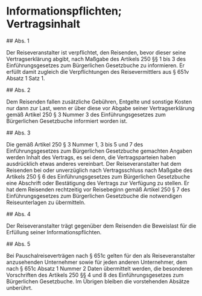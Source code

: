 # Informationspflichten; Vertragsinhalt



\#\# Abs. 1

 Der Reiseveranstalter ist verpflichtet, den Reisenden, bevor dieser seine Vertragserklärung abgibt, nach Maßgabe des Artikels 250 §§ 1 bis 3 des Einführungsgesetzes zum Bürgerlichen Gesetzbuche zu informieren. Er erfüllt damit zugleich die Verpflichtungen des Reisevermittlers aus § 651v Absatz 1 Satz 1\.

\#\# Abs. 2

 Dem Reisenden fallen zusätzliche Gebühren, Entgelte und sonstige Kosten nur dann zur Last, wenn er über diese vor Abgabe seiner Vertragserklärung gemäß Artikel 250 § 3 Nummer 3 des Einführungsgesetzes zum Bürgerlichen Gesetzbuche informiert worden ist.

\#\# Abs. 3

 Die gemäß Artikel 250 § 3 Nummer 1, 3 bis 5 und 7 des Einführungsgesetzes zum Bürgerlichen Gesetzbuche gemachten Angaben werden Inhalt des Vertrags, es sei denn, die Vertragsparteien haben ausdrücklich etwas anderes vereinbart. Der Reiseveranstalter hat dem Reisenden bei oder unverzüglich nach Vertragsschluss nach Maßgabe des Artikels 250 § 6 des Einführungsgesetzes zum Bürgerlichen Gesetzbuche eine Abschrift oder Bestätigung des Vertrags zur Verfügung zu stellen. Er hat dem Reisenden rechtzeitig vor Reisebeginn gemäß Artikel 250 § 7 des Einführungsgesetzes zum Bürgerlichen Gesetzbuche die notwendigen Reiseunterlagen zu übermitteln.

\#\# Abs. 4

 Der Reiseveranstalter trägt gegenüber dem Reisenden die Beweislast für die Erfüllung seiner Informationspflichten.

\#\# Abs. 5

 Bei Pauschalreiseverträgen nach § 651c gelten für den als Reiseveranstalter anzusehenden Unternehmer sowie für jeden anderen Unternehmer, dem nach § 651c Absatz 1 Nummer 2 Daten übermittelt werden, die besonderen Vorschriften des Artikels 250 §§ 4 und 8 des Einführungsgesetzes zum Bürgerlichen Gesetzbuche. Im Übrigen bleiben die vorstehenden Absätze unberührt. 

